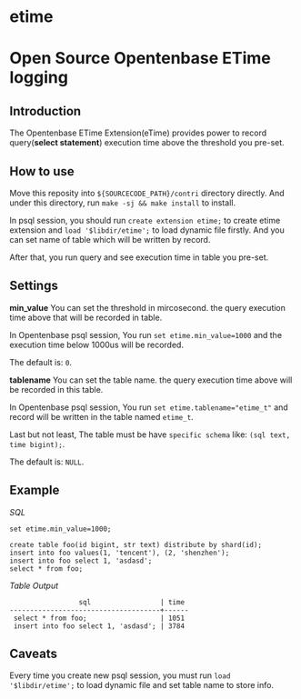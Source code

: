 # etime 
# Open Source Opentenbase ETime logging

## Introduction
The Opentenbase ETime Extension(eTime) provides power to record query(**select statement**) execution time above the threshold you pre-set.

## How to use
Move this reposity into `${SOURCECODE_PATH}/contri` directory directly.  And under this directory, run `make -sj && make install` to install.

In psql session, you should run `create extension etime;` to create etime extension and `load '$libdir/etime';` to load dynamic file firstly.  And you can set name of table which will be written by record.

After that, you run query and see execution time in table you pre-set.

## Settings
**min_value**
You can set the threshold in mircosecond.  the query execution time above that will be recorded in table.

In Opentenbase psql session, You run `set etime.min_value=1000` and the execution time below 1000us will be recorded.

The default is: `0`.

**tablename**
You can set the table name.  the query execution time above will be recorded in this table.

In Opentenbase psql session, You run `set etime.tablename="etime_t"` and record will be written in the table named `etime_t`.

Last but not least, The table must be have `specific schema` like: `(sql text, time bigint);`.

The default is: `NULL`.

## Example
*SQL*
```
set etime.min_value=1000;

create table foo(id bigint, str text) distribute by shard(id);
insert into foo values(1, 'tencent'), (2, 'shenzhen');
insert into foo select 1, 'asdasd';
select * from foo;
```
*Table Output*
```
                 sql                 | time
-------------------------------------+------
 select * from foo;                  | 1051
 insert into foo select 1, 'asdasd'; | 3784
```

## Caveats
Every time you create new psql session, you must run `load '$libdir/etime';` to load dynamic file and set table name to store info.
